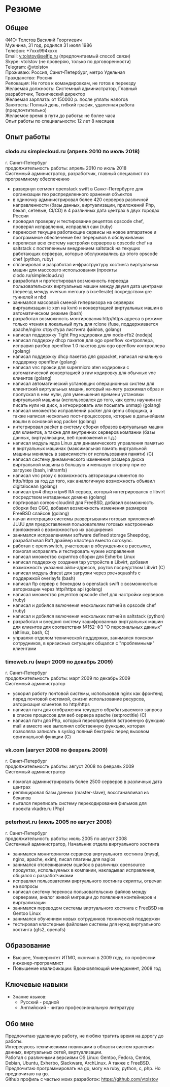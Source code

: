 # Резюме

## Общее
ФИО: Толстов Василий Георгиевич  
Мужчина, 31 год, родился 31 июля 1986  
Телефон: +7xxx994xxxx  
Email: v.tolstov@selfip.ru (предпочитаемый способ связи)  
Skype: vtolstov (не проверяю, только по договоренности)  
Telegram: @vtolstov  
Проживаю: Россия, Санкт-Петербург, метро Удельная  
Гражданство: Россия  
Релокация: Не готов к командировкам, не готов к переезду  
Желаемая должность: Системный администратор, Главный разработчик, Технический директор  
Желаемая зарплата: от 150000 р. после уплаты налогов  
Занятость: Полный день, гибкий график, удаленная работа (предпочтительно)  
Желаемое время в пути до работы: не более часа  
Опыт работы по специальности: 12 лет 8 месяцeв  

## Опыт работы

### clodo.ru simplecloud.ru (апрель 2010 по июль 2018)
  г. Санкт-Петербург  
  продолжительность работы: апрель 2010 по июль 2018  
  Системный администратор, разработчик, главный специалист по программному обеспечению  
  * развернул сегмент openstack swift в Санкт-Петербурге для организации гео распределенного хранения объектов
  * в одиночку администрировал более 420 серверов различной направленности (базы данных, виртуализации, приложений Php, бекап, сетевые, CI/CD) в 4 различных дата центрах в двух городах России
  * проводил проверку и тестирование рецептов opscode chef, проверял исправления, исправлял сам (ruby)
  * переносил текущие работающие сервисы на новое аппаратное и программное обеспечение без перерывов в обслуживании
  * переписал всю систему настройки серверов в opscode chef на saltstack с постепенным внедрением saltstack на текущих работающих серверах, которые обслуживались до этого opscode chef (python, ruby)
  * спланировал и разработал инфраструктуру хостинга виртуальных машин для массоовго использования (проекты clodo.ru/simplecloud.ru)
  * разработал и протестировал возможность переезда пользовательских виртуальных машин между двумя дата центрами (переезд между oversun mercury в ixcellerate) посредством gre туннелей и nbd
  * занимался массовой сменой гипервизора на серверах виртуализации (с xen на kvm) и конвертацией виртуальных машин в автоматическом режиме (bash)
  * разработал возможность монтирования http/https адреса в режиме только чтения в локальный путь для rclone (fuse, поддерживается apache/nginx структура листинга файлов, golang)
  * написал поддержку Tight Png кодировки для node-rfb2 (nodejs)
  * написал поддержу dhcp пакетов для ogo openflow контроллера, исправил разбор openflow 1.0 пакетов для ogo openflow контроллера (golang)
  * написал поддержку dhcp пакетов для gopacket, написал начальную поддержку openflow (golang)
  * написал vnc прокси для supermicro aten кодировки с автоматической конвертацией в raw кодировку для обычных vnc клиентов (golang)
  * написал автоматический установщик операционных систем для клиентский виртуальных машин, который на-лету разжимал образ и пропускал в нем нули, для уменьшения времени установки виртуальной машины (использовался до того, как qemu научили не писать нули на диск, а игнорировать или посылать unmap) (golang)
  * написал множество исправлений packer для qemu сборщика, а также написал несколько пост-процессоров, которые в дальнейшем вошли в основной код packer (golang)
  * интегрировал packer в систему сборки образов виртуальных машин для клиентов, а также для внутренних серверов компании (базы данных, виртуализации, веб приложений и т.д.)
  * написал модуль ядра Linux для динамического управления памятью в виртуальных машинах (максимальная память виртуальной машины менялась в зависимости от использования памяти) (C)
  * написал систему динамического изменения размера диска виртуальной машины в большую и меньшую сторону при ее загрузке (bash, initramfs)
  * написал vnc proxy с возможность авторизации клиентов по http/https за год до того, как аналогичную возможность объявил digitalocean (golang)
  * написал ipv4 dhcp и ipv6 RA сервер, который интегрировался с libvirt посредством метаданных домена (golang)
  * портировал coreos-cloudinit для FreeBSD, добавил возможность сборки без CGO, добавил возможность изменения размеров FreeBSD слайсов (golang)
  * начал интеграцию системы развертывания готовых приложений JUJU для предоставления пользователям готовых настроенных приложений с возможностью их расширения
  * занимался исправлениями software defined storage Sheepdog, разрабатывал Raft драйвер кластера вместо corosync.
  * работал с openvswitch, участвовал в обсуждениях в рассылке, помогал исправлять и тестировать чужие исправления
  * написал множество скриптов сборки для Exherbo Linux
  * написал поддержку создания tap устройств в Libvirt, добавил возможность указания айпи-адресов, роутов посредством Libvirt (C)
  * написал модуль dracut для загрузки через pxe+squashfs с поддержкой overlayfs (bash)
  * написал ftp сервер с бекендом в openstack swift с возможностью авторизации через http/https api (golang)
  * написал множество рецептов opscode chef для настройки серверов (ruby)
  * написал и добился включения нескольких патчей в opscode chef (ruby)
  * написал и добился включения нескольких патчей в saltstack (python)
  * разработал и внедрил систему зашифрованных виртуальных машин для клиентов для соответствия №152-ФЗ "О персональных данных" (altlinux, bash, C)
  * управлял отделом технической поддержки, занимался поиском сотрудников, в кризисных ситуациях общался с "проблемными" клиентами

### timeweb.ru (март 2009 по декабрь 2009)
  г. Санкт-Петербург  
  продолжительность работы: март 2009 по декабрь 2009  
  Системный администратор  
  * ускорил работу почтовой системы, использовав nginx как фронтенд перед почтовой системой, снизил использование ресурсов, авторизация клиентов по http/https
  * написал патч для отображения текущего обрабатываемого запроса в списке процессов для веб сервера apache (setproctitle) (C)
  * написал патч для Php, который переопределял встроенную функцию mail и вместо нее выполнял собственную функцию, которая позволяла записать в syslog полный бектрейс перед вызовом оригинальной функции (C)

### vk.com (август 2008 по февраль 2009)
  г. Санкт-Петербург  
  продолжительность работы: август 2008 по февраль 2009  
  Системный администратор  
  * помогал администрировать более 2500 серверов в различных дата центрах
  * реплицировал базы данных (master-slave), восстанавливал из бекапов
  * пытался переписать систему перекодирования фильмов для проекта vkadre.ru (Php)

### peterhost.ru (июль 2005 по август 2008)
  г. Санкт-Петербург  
  продолжительность работы: июль 2005 по август 2008  
  Системный администратор, Начальник отдела виртуального хостинга  
  * занимался мониторингом сервисов виртуального хостинга (mysql, nginx, apache, exim), писал плагины для nagios
  * занимался отслеживанием ошибок в различных opensource продуктах, используемых в компании, накладывал исправления, общался с разработчиками
  * исправлял пользователям виртуального хостинга скрипты, отвечал на вопросы
  * написал систему переноса пользовательских файлов между серверами, аналог живой миграции до появления контейнеров и виртуализации
  * занимался переводом системы виртуального хостинга с FreeBSD на Gentoo Linux
  * занимался обучением новых сотрудников технической поддержки
  * тестировал кластерные файловые системы для нужд виртуального хостинга (gfs2, openafs)

## Образование
* Высшее, Университет ИТМО, окончил в 2009 году, по профессии инженер-программист
* Повышение квалификации: Вдохновляющий менеджмент, 2008 год

## Ключевые навыки
* Знание языков:
  * Русский - родной
  * Английский - читаю профессиональную литературу

## Обо мне
Предпочитаю удаленную работу, не люблю тратить время на дорогу до работы.  
Интересуюсь техническими новинками в области систем хранения данных, виртуальных сетей, виртуализации.  
Работал с различными версиями OS Linux: Gentoo, Fedora, Centos, Debian, Ubuntu, Exherbo, Slackware, ArchLinux. А также с FreeBSD.  
Предпочитаю программировать на go, могу на ruby, python, c, php. Но предпочитаю на go.  
Github профиль с частью моих разработок: https://github.com/vtolstov  
